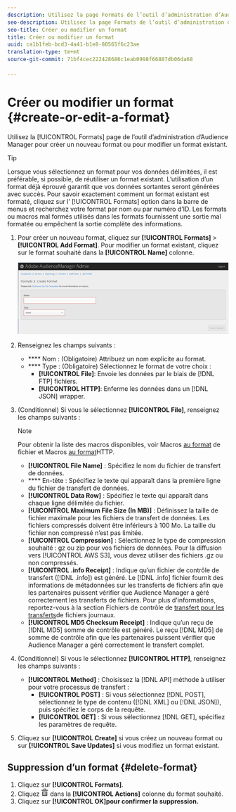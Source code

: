 ```yaml
---
description: Utilisez la page Formats de l’outil d’administration d’Audience Manager pour créer un nouveau format ou modifier un format existant.
seo-description: Utilisez la page Formats de l’outil d’administration d’Audience Manager pour créer un nouveau format ou modifier un format existant.
seo-title: Créer ou modifier un format
title: Créer ou modifier un format
uuid: ca1b1feb-bcd3-4a41-b1e8-80565f6c23ae
translation-type: tm+mt
source-git-commit: 71bf4cec222428686c1eab0998f66887db06da68

---
```



# Créer ou modifier un format {#create-or-edit-a-format}

Utilisez la [!UICONTROL Formats] page de l’outil d’administration d’Audience Manager pour créer un nouveau format ou pour modifier un format existant.

<!-- t_create_format.xml -->

>[!TIP]
>
>Lorsque vous sélectionnez un format pour vos données délimitées, il est préférable, si possible, de réutiliser un format existant. L’utilisation d’un format déjà éprouvé garantit que vos données sortantes seront générées avec succès. Pour savoir exactement comment un format existant est formaté, cliquez sur l’ [!UICONTROL Formats] option dans la barre de menus et recherchez votre format par nom ou par numéro d’ID. Les formats ou macros mal formés utilisés dans les formats fournissent une sortie mal formatée ou empêchent la sortie complète des informations.

1. Pour créer un nouveau format, cliquez sur **[!UICONTROL Formats]** &gt; **[!UICONTROL Add Format]**. Pour modifier un format existant, cliquez sur le format souhaité dans la **[!UICONTROL Name]** colonne.

   ![](assets/create_format.png)

1. Renseignez les champs suivants :
   * **** Nom : (Obligatoire) Attribuez un nom explicite au format.
   * **** Type : (Obligatoire) Sélectionnez le format de votre choix :
      * **[!UICONTROL File]**: Envoie les données par le biais de [!DNL FTP] fichiers.
      * **[!UICONTROL HTTP]**: Enferme les données dans un [!DNL JSON] wrapper.

1. (Conditionnel) Si vous le sélectionnez **[!UICONTROL File]**, renseignez les champs suivants :

   >[!NOTE]
   >
   >Pour obtenir la liste des macros disponibles, voir Macros [au format](../formats/file-formats.md#concept_A867101505074418A58DE325949E5089) de fichier et Macros [au format](../formats/web-formats.md#reference_C392124A5F3F42E49F8AADDBA601ADFE)HTTP.

   * **[!UICONTROL File Name]** : Spécifiez le nom du fichier de transfert de données.
   * **** En-tête : Spécifiez le texte qui apparaît dans la première ligne du fichier de transfert de données.
   * **[!UICONTROL Data Row]** : Spécifiez le texte qui apparaît dans chaque ligne délimitée du fichier.
   * **[!UICONTROL Maximum File Size (In MB)]** : Définissez la taille de fichier maximale pour les fichiers de transfert de données. Les fichiers compressés doivent être inférieurs à 100 Mo. La taille du fichier non compressé n’est pas limitée.
   * **[!UICONTROL Compression]** : Sélectionnez le type de compression souhaité : gz ou zip pour vos fichiers de données. Pour la diffusion vers [!UICONTROL AWS S3], vous devez utiliser des fichiers .gz ou non compressés.
   * **[!UICONTROL .info Receipt]** : Indique qu’un fichier de contrôle de transfert ([!DNL .info]) est généré. Le [!DNL .info] fichier fournit des informations de métadonnées sur les transferts de fichiers afin que les partenaires puissent vérifier que Audience Manager a géré correctement les transferts de fichiers. Pour plus d'informations, reportez-vous à la section Fichiers de contrôle de [transfert pour les transferts](https://marketing.adobe.com/resources/help/en_US/aam/c_s2s_add_transfer_control_files.html)de fichiers journaux.
   * **[!UICONTROL MD5 Checksum Receipt]** : Indique qu’un reçu de [!DNL MD5] somme de contrôle est généré. Le reçu [!DNL MD5] de somme de contrôle afin que les partenaires puissent vérifier que Audience Manager a géré correctement le transfert complet.

1. (Conditionnel) Si vous le sélectionnez **[!UICONTROL HTTP]**, renseignez les champs suivants :

   * **[!UICONTROL Method]** : Choisissez la [!DNL API] méthode à utiliser pour votre processus de transfert :
      * **[!UICONTROL POST]** : Si vous sélectionnez [!DNL POST], sélectionnez le type de contenu ([!DNL XML] ou [!DNL JSON]), puis spécifiez le corps de la requête.
      * **[!UICONTROL GET]** : Si vous sélectionnez [!DNL GET], spécifiez les paramètres de requête.

1. Cliquez sur **[!UICONTROL Create]** si vous créez un nouveau format ou sur **[!UICONTROL Save Updates]** si vous modifiez un format existant.

## Suppression d’un format {#delete-format}

1. Cliquez sur **[!UICONTROL Formats]**.
2. Cliquez ![](assets/icon_delete.png) dans la **[!UICONTROL Actions]** colonne du format souhaité.
3. Cliquez sur **[!UICONTROL OK]pour confirmer la suppression.**
